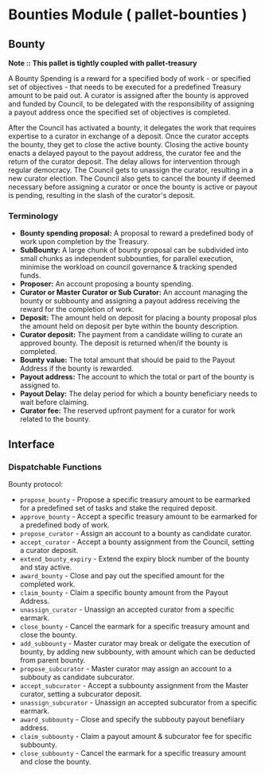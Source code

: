 # Bounties Module ( pallet-bounties )

## Bounty

**Note :: This pallet is tightly coupled with pallet-treasury**

A Bounty Spending is a reward for a specified body of work - or specified set of objectives - that
needs to be executed for a predefined Treasury amount to be paid out. A curator is assigned after
the bounty is approved and funded by Council, to be delegated with the responsibility of assigning a
payout address once the specified set of objectives is completed.

After the Council has activated a bounty, it delegates the work that requires expertise to a curator
in exchange of a deposit. Once the curator accepts the bounty, they get to close the active bounty.
Closing the active bounty enacts a delayed payout to the payout address, the curator fee and the
return of the curator deposit. The delay allows for intervention through regular democracy. The
Council gets to unassign the curator, resulting in a new curator election. The Council also gets to
cancel the bounty if deemed necessary before assigning a curator or once the bounty is active or
payout is pending, resulting in the slash of the curator's deposit.

### Terminology

- **Bounty spending proposal:** A proposal to reward a predefined body of work upon completion by
  the Treasury.
- **SubBounty:** A large chunk of bounty proposal can be subdivided into small chunks as
  independent subbounties, for parallel execution, minimise the workload on council governance
  & tracking spended funds.
- **Proposer:** An account proposing a bounty spending.
- **Curator or Master Curator or Sub Curator:** An account managing the bounty or subbounty
  and assigning a payout address receiving the reward for the completion of work.
- **Deposit:** The amount held on deposit for placing a bounty proposal plus the amount held on
  deposit per byte within the bounty description.
- **Curator deposit:** The payment from a candidate willing to curate an approved bounty. The
  deposit is returned when/if the bounty is completed.
- **Bounty value:** The total amount that should be paid to the Payout Address if the bounty is
  rewarded.
- **Payout address:** The account to which the total or part of the bounty is assigned to.
- **Payout Delay:** The delay period for which a bounty beneficiary needs to wait before claiming.
- **Curator fee:** The reserved upfront payment for a curator for work related to the bounty.

## Interface

### Dispatchable Functions

Bounty protocol:
- `propose_bounty` - Propose a specific treasury amount to be earmarked for a predefined set of
  tasks and stake the required deposit.
- `approve_bounty` - Accept a specific treasury amount to be earmarked for a predefined body of
  work.
- `propose_curator` - Assign an account to a bounty as candidate curator.
- `accept_curator` - Accept a bounty assignment from the Council, setting a curator deposit.
- `extend_bounty_expiry` - Extend the expiry block number of the bounty and stay active.
- `award_bounty` - Close and pay out the specified amount for the completed work.
- `claim_bounty` - Claim a specific bounty amount from the Payout Address.
- `unassign_curator` - Unassign an accepted curator from a specific earmark.
- `close_bounty` - Cancel the earmark for a specific treasury amount and close the bounty.
- `add_subbounty` - Master curator may break or deligate the execution of bounty,
   by adding new subbounty, with amount which can be deducted from parent bounty.
- `propose_subcurator` - Master curator may assign an account to a subbouty
   as candidate subcurator.
- `accept_subcurator` - Accept a subbounty assignment from the Master curator,
   setting a subcurator deposit.
- `unassign_subcurator` - Unassign an accepted subcurator from a specific earmark.
- `award_subbounty` - Close and specify the subbouty payout benefiiary address.
- `claim_subbounty` - Claim a payout amount & subcurator fee for specific subbounty.
- `close_subbounty` - Cancel the earmark for a specific treasury amount and close the bounty.
